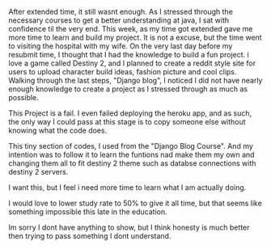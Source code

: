 After extended time, it still wasnt enough. 
As I stressed through the necessary courses to get a better understanding at java, I sat with confidence til the very end.
This week, as my time got extended gave me more time to learn and build my project. It is not a excuse, but the time went to visiting the hospital with my wife.
On the very last day before my resubmit time, I thought that I had the knowledge to build a fun project. 
i love a game called Destiny 2, and I planned to create a reddit style site for users to upload character build ideas, fashion picture and cool clips.
Walking through the last steps, "Django blog", I noticed I did not have nearly enough knowledge to create a project as I stressed through as much as possible.

This Project is a fail. I even failed deploying the heroku app, and as such, the only way I could pass at this stage is to copy someone else without knowing what the code does. 

This tiny section of codes, I used from the "Django Blog Course". And my intention was to follow it to learn the funtions nad make them my own and changing them all to fit 
destiny 2 theme such as databse connections with destiny 2 servers.

I want this, but I feel i need more time to learn what I am actually doing. 

I would love to lower study rate to 50% to give it all time, but that seems like something impossible this late in the education.

Im sorry I dont have anything to show, but I think honesty is much better then trying to pass something I dont understand.